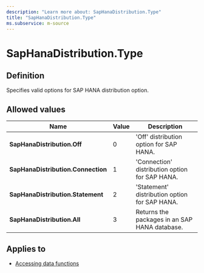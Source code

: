 ```yaml
---
description: "Learn more about: SapHanaDistribution.Type"
title: "SapHanaDistribution.Type"
ms.subservice: m-source
---
```

# SapHanaDistribution.Type

## Definition

Specifies valid options for SAP HANA distribution option.

## Allowed values

|Name|Value|Description|  
|------------|--|-------------|  
|**SapHanaDistribution.Off**|0|'Off' distribution option for SAP HANA.|
|**SapHanaDistribution.Connection**|1|'Connection' distribution option for SAP HANA.|
|**SapHanaDistribution.Statement**|2|'Statement' distribution option for SAP HANA.|
|**SapHanaDistribution.All**|3|Returns the packages in an SAP HANA database.|

## Applies to

* [Accessing data functions](accessing-data-functions.md)
